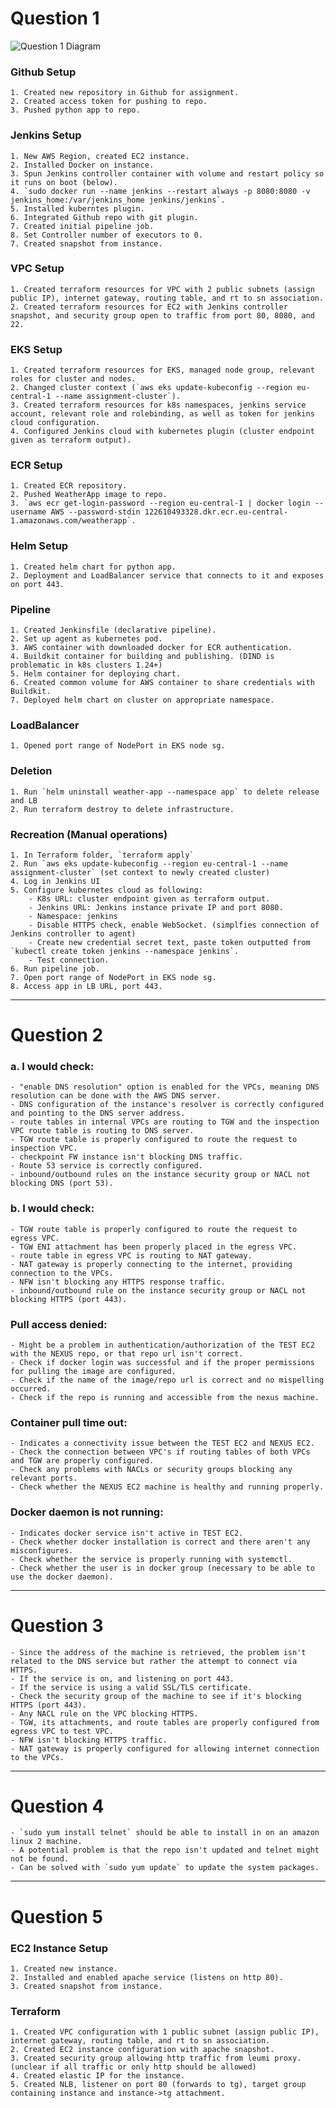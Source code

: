 # Question 1

![Question 1 Diagram](Diagram.png)

### Github Setup
	1. Created new repository in Github for assignment.
	2. Created access token for pushing to repo.
	3. Pushed python app to repo.

### Jenkins Setup
	1. New AWS Region, created EC2 instance.
	2. Installed Docker on instance.
	3. Spun Jenkins controller container with volume and restart policy so it runs on boot (below).
	4. `sudo docker run --name jenkins --restart always -p 8080:8080 -v jenkins_home:/var/jenkins_home jenkins/jenkins`.
	5. Installed kuberntes plugin.
	6. Integrated Github repo with git plugin.
	7. Created initial pipeline job.
	8. Set Controller number of executors to 0.
	7. Created snapshot from instance.

### VPC Setup
	1. Created terraform resources for VPC with 2 public subnets (assign public IP), internet gateway, routing table, and rt to sn association.
	2. Created terraform resources for EC2 with Jenkins controller snapshot, and security group open to traffic from port 80, 8080, and 22.

### EKS Setup
	1. Created terraform resources for EKS, managed node group, relevant roles for cluster and nodes.
	2. Changed cluster context (`aws eks update-kubeconfig --region eu-central-1 --name assignment-cluster`).
	3. Created terraform resources for k8s namespaces, jenkins service account, relevant role and rolebinding, as well as token for jenkins cloud configuration.
	4. Configured Jenkins cloud with kubernetes plugin (cluster endpoint given as terraform output).

### ECR Setup
	1. Created ECR repository.
	2. Pushed WeatherApp image to repo.
	3. `aws ecr get-login-password --region eu-central-1 | docker login --username AWS --password-stdin 122610493328.dkr.ecr.eu-central-1.amazonaws.com/weatherapp`.

### Helm Setup
	1. Created helm chart for python app.
	2. Deployment and LoadBalancer service that connects to it and exposes on port 443.

### Pipeline
	1. Created Jenkinsfile (declarative pipeline).
	2. Set up agent as kubernetes pod.
	3. AWS container with downloaded docker for ECR authentication.
	4. Buildkit container for building and publishing. (DIND is problematic in k8s clusters 1.24+)
	5. Helm container for deploying chart.
	6. Created common volume for AWS container to share credentials with Buildkit.
	7. Deployed helm chart on cluster on appropriate namespace.

### LoadBalancer
	1. Opened port range of NodePort in EKS node sg.

### Deletion
	1. Run `helm uninstall weather-app --namespace app` to delete release and LB
	2. Run terraform destroy to delete infrastructure.

### Recreation (Manual operations)
	1. In Terraform folder, `terraform apply`
	2. Run `aws eks update-kubeconfig --region eu-central-1 --name assignment-cluster` (set context to newly created cluster)
	4. Log in Jenkins UI
	5. Configure kubernetes cloud as following:
		- K8s URL: cluster endpoint given as terraform output.
		- Jenkins URL: Jenkins instance private IP and port 8080.
		- Namespace: jenkins
		- Disable HTTPS check, enable WebSocket. (simplfies connection of Jenkins controller to agent)
		- Create new credential secret text, paste token outputted from `kubectl create token jenkins --namespace jenkins`.
		- Test connection.
	6. Run pipeline job.
	7. Open port range of NodePort in EKS node sg.
	8. Access app in LB URL, port 443.

---
# Question 2

### a. I would check:
	- "enable DNS resolution" option is enabled for the VPCs, meaning DNS resolution can be done with the AWS DNS server.
	- DNS configuration of the instance's resolver is correctly configured and pointing to the DNS server address.
	- route tables in internal VPCs are routing to TGW and the inspection VPC route table is routing to DNS server.
	- TGW route table is properly configured to route the request to inspection VPC.
	- checkpoint FW instance isn't blocking DNS traffic.
	- Route 53 service is correctly configured.
	- inbound/outbound rules on the instance security group or NACL not blocking DNS (port 53). 

### b. I would check:
	- TGW route table is properly configured to route the request to egress VPC.
	- TGW ENI attachment has been properly placed in the egress VPC.
	- route table in egress VPC is routing to NAT gateway.
	- NAT gateway is properly connecting to the internet, providing connection to the VPCs.
	- NFW isn't blocking any HTTPS response traffic.
	- inbound/outbound rule on the instance security group or NACL not blocking HTTPS (port 443).

### Pull access denied:
	- Might be a problem in authentication/authorization of the TEST EC2 with the NEXUS repo, or that repo url isn't correct.
	- Check if docker login was successful and if the proper permissions for pulling the image are configured.
	- Check if the name of the image/repo url is correct and no mispelling occurred.
	- Check if the repo is running and accessible from the nexus machine.

### Container pull time out:
    - Indicates a connectivity issue between the TEST EC2 and NEXUS EC2.
    - Check the connection between VPC's if routing tables of both VPCs and TGW are properly configured.
    - Check any problems with NACLs or security groups blocking any relevant ports.
    - Check whether the NEXUS EC2 machine is healthy and running properly.

### Docker daemon is not running:
    - Indicates docker service isn't active in TEST EC2.
    - Check whether docker installation is correct and there aren't any misconfigures.
    - Check whether the service is properly running with systemctl.
    - Check whether the user is in docker group (necessary to be able to use the docker daemon).

---
# Question 3

	- Since the address of the machine is retrieved, the problem isn't related to the DNS service but rather the attempt to connect via HTTPS.
	- If the service is on, and listening on port 443.
	- If the service is using a valid SSL/TLS certificate.
	- Check the security group of the machine to see if it's blocking HTTPS (port 443).
	- Any NACL rule on the VPC blocking HTTPS.
	- TGW, its attachments, and route tables are properly configured from egress VPC to test VPC.
	- NFW isn't blocking HTTPS traffic.
	- NAT gateway is properly configured for allowing internet connection to the VPCs.

---
# Question 4

	- `sudo yum install telnet` should be able to install in on an amazon linux 2 machine.
	- A potential problem is that the repo isn't updated and telnet might not be found.
	- Can be solved with `sudo yum update` to update the system packages.	

---
# Question 5

### EC2 Instance Setup
	1. Created new instance.
	2. Installed and enabled apache service (listens on http 80).
	3. Created snapshot from instance.

### Terraform
	1. Created VPC configuration with 1 public subnet (assign public IP), internet gateway, routing table, and rt to sn association.
	2. Created EC2 instance configuration with apache snapshot.
	3. Created security group allowing http traffic from leumi proxy. (unclear if all traffic or only http should be allowed)
	4. Created elastic IP for the instance.
	5. Created NLB, listener on port 80 (forwards to tg), target group containing instance and instance->tg attachment.